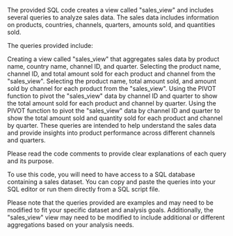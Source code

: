 The provided SQL code creates a view called "sales_view" and includes several queries to analyze sales data. The sales data includes information on products, countries, channels, quarters, amounts sold, and quantities sold.

The queries provided include:

Creating a view called "sales_view" that aggregates sales data by product name, country name, channel ID, and quarter.
Selecting the product name, channel ID, and total amount sold for each product and channel from the "sales_view".
Selecting the product name, total amount sold, and amount sold by channel for each product from the "sales_view".
Using the PIVOT function to pivot the "sales_view" data by channel ID and quarter to show the total amount sold for each product and channel by quarter.
Using the PIVOT function to pivot the "sales_view" data by channel ID and quarter to show the total amount sold and quantity sold for each product and channel by quarter.
These queries are intended to help understand the sales data and provide insights into product performance across different channels and quarters.

Please read the code comments to provide clear explanations of each query and its purpose.

To use this code, you will need to have access to a SQL database containing a sales dataset. You can copy and paste the queries into your SQL editor or run them directly from a SQL script file.

Please note that the queries provided are examples and may need to be modified to fit your specific dataset and analysis goals. Additionally, the "sales_view" view may need to be modified to include additional or different aggregations based on your analysis needs.
